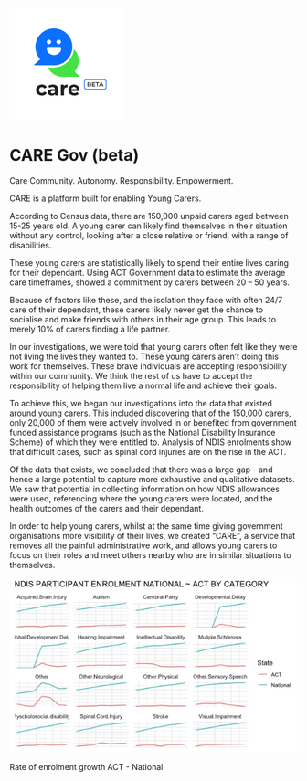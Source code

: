 ![alt text](https://github.com/patdbro/Oakton_GH2018/blob/master/care-thumbnail.png) 
# CARE Gov (beta)

Care
Community. Autonomy. Responsibility. Empowerment.
 
CARE is a platform built for enabling Young Carers. 

According to Census data, there are 150,000 unpaid carers aged between 15-25 years old.
A young carer can likely find themselves in their situation without any control, looking after a close relative or friend, with a range of disabilities. 

These young carers are statistically likely to spend their entire lives caring for their dependant.  Using ACT Government data to estimate the average care timeframes, showed a commitment by carers between 20 – 50 years.

Because of factors like these, and the isolation they face with often 24/7 care of their dependant, these carers likely never get the chance to socialise and make friends with others in their age group. This leads to merely 10% of carers finding a life partner.

In our investigations, we were told that young carers often felt like they were not living the lives they wanted to.
These young carers aren’t doing this work for themselves. These brave individuals are accepting responsibility within our community. 
We think the rest of us have to accept the responsibility of helping them live a normal life and achieve their goals. 
 
To achieve this, we began our investigations into the data that existed around young carers. This included discovering that of the 150,000 carers, only 20,000 of them were actively involved in or benefited from government funded assistance programs (such as the National Disability Insurance Scheme) of which they were entitled to.  Analysis of NDIS enrolments show that difficult cases, such as spinal cord injuries are on the rise in the ACT.

Of the data that exists, we concluded that there was a large gap - and hence a large potential to capture more exhaustive and qualitative datasets. We saw that potential in collecting information on how NDIS allowances were used, referencing where the young carers were located, and the health outcomes of the carers and their dependant. 

In order to help young carers, whilst at the same time giving government organisations more visibility of their lives, we created “CARE”, a service that removes all the painful administrative work, and allows young carers to focus on their roles and meet others nearby who are in similar situations to themselves.  

![alt text](https://github.com/patdbro/Oakton_GH2018/blob/master/NDIS_ACT_NAT.jpeg) 

Rate of enrolment growth ACT - National
